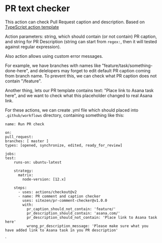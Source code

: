 # PR text checker

This action can check Pull Request caption and description. Based on [TypeScript action template](https://github.com/actions/typescript-action)

Action parameters: string, which should contain (or not contain) PR caption, and string for
PR Description (string can start from `regex:`, then it will tested against regular expression).

Also action allows using custom error messages.

For example, we have branches with names like "feature/task/something-done-here", and delelopers
may forget to edit default PR caption coming from branch name. To prevent this, we can check what
PR caption does not contain "/feature".

Another thing, lets our PR template contains text: "Place link to Asana task here", and we want 
to check what this placeholder changed to real Asana link.

For these actions, we can create .yml file which should placed into `.github/workflows` directory, 
containing something like this:


    name: Run PR check

    on:
    pull_request:
    branches: [ master ]
    types: [opened, synchronize, edited, ready_for_review]

    jobs:
    test:
        runs-on: ubuntu-latest

        strategy:
          matrix:
            node-version: [12.x]
    
        steps:
          - uses: actions/checkout@v2
          - name: PR comment and caption checker
            uses: sitezen/pr-comment-checker@v1.0.0
            with:
              pr_caption_should_not_contain: 'feature/'
              pr_description_should_contain: 'asana.com/'
              pr_description_should_not_contain: 'Place link to Asana task here'
              wrong_pr_description_message: 'Please make sure what you have added link to Asana task in you PR description'
`
